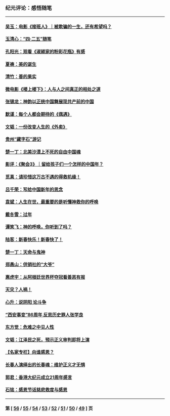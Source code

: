 ### 纪元评论：感悟随笔
---
#### [吴玉：电影《接班人》｜被欺骗的一生，还有希望吗？](../../pages/nsc1035/n13981972.md) 
#### [玉清心：“四·二五”随笔](../../pages/nsc1035/n13978628.md) 
#### [孔阳光：观看《淑颍家的粉彩花瓶》有感](../../pages/nsc1035/n13967929.md) 
#### [夏祷：美的诞生](../../pages/nsc1035/n13962321.md) 
#### [清竹：善的果实](../../pages/nsc1035/n13963980.md) 
#### [微电影《楼上楼下》：人与人之间真正的相处之道](../../pages/nsc1035/n13944319.md) 
#### [张锡龙：神韵以正统中国舞展现共产前的中国](../../pages/nsc1035/n13939727.md) 
#### [默谨：每个人都会期待的《偶遇》](../../pages/nsc1035/n13939091.md) 
#### [文韬：一份改变人生的《外卖》](../../pages/nsc1035/n13931822.md) 
#### [贵州“藏字石”游记](../../pages/nsc1035/n13923310.md) 
#### [楚一丁：北美沙漠上不死的自由中国魂](../../pages/nsc1035/n13921879.md) 
#### [影评：《聚会3》｜留给孩子们一个怎样的中国年？](../../pages/nsc1035/n13919652.md) 
#### [觅真：请珍惜这万古不遇的得救机缘！](../../pages/nsc1035/n13917157.md) 
#### [吕千荣：写给中国新年的思念](../../pages/nsc1035/n13915103.md) 
#### [袁斌：人生在世，最重要的是听懂神救你的呼唤](../../pages/nsc1035/n13914636.md) 
#### [戴冬雪：过年](../../pages/nsc1035/n13913311.md) 
#### [谭笑飞：神的呼唤，你听到了吗？](../../pages/nsc1035/n13912603.md) 
#### [陆客：新春快乐！新春快了！](../../pages/nsc1035/n13911771.md) 
#### [楚一丁：天命与鬼神](../../pages/nsc1035/n13904371.md) 
#### [郑愚山：供销社的“大爷”](../../pages/nsc1035/n13904409.md) 
#### [惠虎宇：从阿根廷世界杯夺冠看善恶有报](../../pages/nsc1035/n13889438.md) 
#### [天灾？人祸！](../../pages/nsc1035/n13900104.md) 
#### [心升：说阴阳 论斗争](../../pages/nsc1035/n13885189.md) 
#### [“西安事变”86周年 反思历史罪人张学良](../../pages/nsc1035/n13882019.md) 
#### [东方觉：危难之中见人性](../../pages/nsc1035/n13881549.md) 
#### [文韬：江泽民之死，预示正义审判即将上演](../../pages/nsc1035/n13877698.md) 
#### [【名家专栏】向谁感恩？](../../pages/nsc1035/n13873797.md) 
#### [长春人演绎出的长春魂：维护正义才无惧](../../pages/nsc1035/n13871764.md) 
#### [郭君：香港大纪元成立21周年感言](../../pages/nsc1035/n13871269.md) 
#### [石铭：感恩节话慈悲救度与感恩](../../pages/nsc1035/n13869863.md) 

---
#### 第 [ [56](./56.md) / [55](./55.md) / [54](./54.md) / [53](./53.md) / [52](./52.md) / [51](./51.md) / [50](./50.md) / [49](./49.md) ] 页
